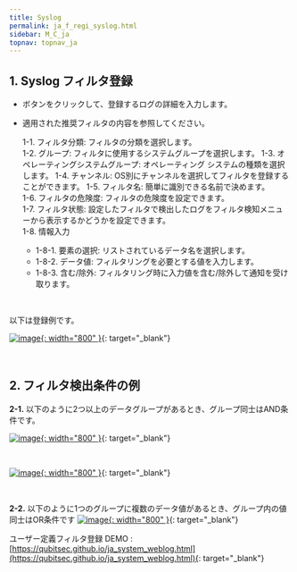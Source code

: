 ```yaml
---
title: Syslog
permalink: ja_f_regi_syslog.html
sidebar: M_C_ja
topnav: topnav_ja
---
```


## 1. Syslog フィルタ登録
- ボタンをクリックして、登録するログの詳細を入力します。
- 適用された推奨フィルタの内容を参照してください。

     1-1. フィルタ分類: フィルタの分類を選択します。  
     1-2. グループ: フィルタに使用するシステムグループを選択します。 
     1-3. オペレーティングシステムグループ: オペレーティング システムの種類を選択します。
     1-4. チャンネル: OS別にチャンネルを選択してフィルタを登録することができます。
     1-5. フィルタ名: 簡単に識別できる名前で決めます。  
     1-6. フィルタの危険度: フィルタの危険度を設定できます。  
     1-7. フィルタ状態: 設定したフィルタで検出したログをフィルタ検知メニューから表示するかどうかを設定できます。  
     1-8. 情報入力   
    - 1-8-1. 要素の選択: リストされているデータ名を選択します。
    - 1-8-2. データ値: フィルタリングを必要とする値を入力します。
    - 1-8-3. 含む/除外: フィルタリング時に入力値を含む/除外して通知を受け取ります。

 <br />

以下は登録例です。

[![image](/docs/images/Manual/common/filter2/syslog/1.png){: width="800" }](/docs/images/Manual/common/filter2/syslog/1.png){: target="_blank"}  

<br />

## 2. フィルタ検出条件の例

**2-1.** 以下のように2つ以上のデータグループがあるとき、グループ同士はAND条件です。

[![image](/docs/images/Manual/common/filter2/syslog/2.png){: width="800" }](/docs/images/Manual/common/filter2/syslog/2.png){: target="_blank"}  

<br />

[![image](/docs/images/Manual/common/filter2/syslog/3.png){: width="800" }](/docs/images/Manual/common/filter2/syslog/3.png){: target="_blank"}  

<br />

**2-2.** 以下のように1つのグループに複数のデータ値があるとき、グループ内の値同士はOR条件です
[![image](/docs/images/Manual/common/filter2/syslog/4.png){: width="800" }](/docs/images/Manual/common/filter2/syslog/4.png){: target="_blank"}  


ユーザー定義フィルタ登録 DEMO : [https://qubitsec.github.io/ja_system_weblog.html](https://qubitsec.github.io/ja_system_weblog.html){: target="_blank"} 